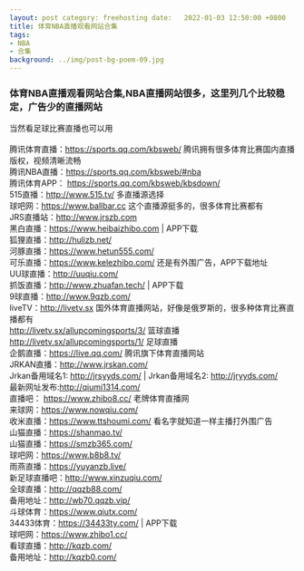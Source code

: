 ```yaml
---
layout: post category: freehosting date:   2022-01-03 12:50:00 +0800
title: 体育NBA直播观看网站合集
tags:
- NBA
- 合集
background: ../img/post-bg-poem-09.jpg
---
```


### 体育NBA直播观看网站合集,NBA直播网站很多，这里列几个比较稳定，广告少的直播网站

当然看足球比赛直播也可以用<br>
<br>
腾讯体育直播：https://sports.qq.com/kbsweb/ 腾讯拥有很多体育比赛国内直播版权，视频清晰流畅<br>
腾讯NBA直播：https://sports.qq.com/kbsweb/#nba<br>
腾讯体育APP： https://sports.qq.com/kbsweb/kbsdown/<br>
515直播：http://www.515.tv/ 多直播源选择<br>
球吧网：https://www.ballbar.cc 这个直播源挺多的，很多体育比赛都有<br>
JRS直播站：http://www.jrszb.com<br>
黑白直播：https://www.heibaizhibo.com | APP下载<br>
狐狸直播：http://hulizb.net/<br>
河豚直播：https://www.hetun555.com/<br>
可乐直播：https://www.kelezhibo.com/ 还是有外围广告，APP下载地址<br>
UU球直播：http://uuqiu.com/<br>
抓饭直播：http://www.zhuafan.tech/ | APP下载<br>
9球直播：http://www.9qzb.com/<br>
liveTV：http://livetv.sx 国外体育直播网站，好像是俄罗斯的，很多种体育比赛直播都有<br>
http://livetv.sx/allupcomingsports/3/ 篮球直播<br>
http://livetv.sx/allupcomingsports/1/ 足球直播<br>
企鹅直播：https://live.qq.com/ 腾讯旗下体育直播网站<br>
JRKAN直播：http://www.jrskan.com/<br>
Jrkan备用域名1: http://jrsyyds.com/ | Jrkan备用域名2: http://jryyds.com/<br>
最新网址发布:http://qiumi1314.com/<br>
直播吧： https://www.zhibo8.cc/ 老牌体育直播网<br>
来球网：https://www.nowqiu.com/<br>
收米直播：https://www.ttshoumi.com/ 看名字就知道一样主播打外围广告<br>
山猫直播：https://shanmao.tv/<br>
山猫直播：https://smzb365.com/<br>
球吧网：https://www.b8b8.tv/<br>
雨燕直播：https://yuyanzb.live/<br>
新足球直播吧：http://www.xinzuqiu.com/<br>
全球直播：http://qqzb88.com/<br>
备用地址：http://wb70.qqzb.vip/<br>
斗球体育：https://www.qiutx.com/<br>
34433体育：https://34433ty.com/ | APP下载<br>
球吧网：https://www.zhibo1.cc/<br>
看球直播：http://kqzb.com/<br>
备用地址：http://kqzb0.com/<br>